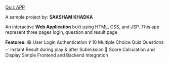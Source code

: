 [Quiz APP](https://quest.edu.np/)

A sample project by: **SAKSHAM KHADKA**

An interactive **Web Application** built using HTML, CSS, and JSP. This app represent three pages login, question and result page


**Features:**
:grinning: User Login Authentication
❓ 10 Multiple Choice Quiz Questions
✅ Instant Result during play & after Submission
🧾 Score Calculation and Display Simple Frontend and Backend Integration

